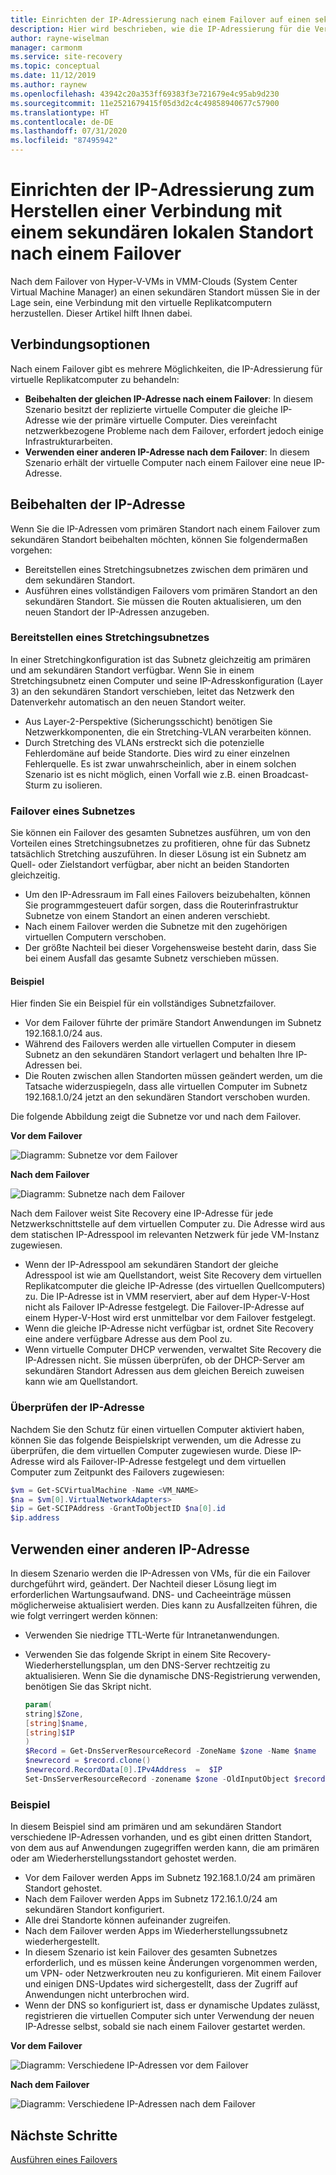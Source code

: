 ```yaml
---
title: Einrichten der IP-Adressierung nach einem Failover auf einen sekundären Standort mit Azure Site Recovery
description: Hier wird beschrieben, wie die IP-Adressierung für die Verbindung mit virtuellen Computern an einem sekundären lokalen Standort nach einer Notfallwiederherstellung und einem Failover mit Azure Site Recovery eingerichtet wird.
author: rayne-wiselman
manager: carmonm
ms.service: site-recovery
ms.topic: conceptual
ms.date: 11/12/2019
ms.author: raynew
ms.openlocfilehash: 43942c20a353ff69383f3e721679e4c95ab9d230
ms.sourcegitcommit: 11e2521679415f05d3d2c4c49858940677c57900
ms.translationtype: HT
ms.contentlocale: de-DE
ms.lasthandoff: 07/31/2020
ms.locfileid: "87495942"
---
```

# <a name="set-up-ip-addressing-to-connect-to-a-secondary-on-premises-site-after-failover"></a>Einrichten der IP-Adressierung zum Herstellen einer Verbindung mit einem sekundären lokalen Standort nach einem Failover

Nach dem Failover von Hyper-V-VMs in VMM-Clouds (System Center Virtual Machine Manager) an einen sekundären Standort müssen Sie in der Lage sein, eine Verbindung mit den virtuelle Replikatcomputern herzustellen. Dieser Artikel hilft Ihnen dabei. 

## <a name="connection-options"></a>Verbindungsoptionen

Nach einem Failover gibt es mehrere Möglichkeiten, die IP-Adressierung für virtuelle Replikatcomputer zu behandeln: 

- **Beibehalten der gleichen IP-Adresse nach einem Failover**: In diesem Szenario besitzt der replizierte virtuelle Computer die gleiche IP-Adresse wie der primäre virtuelle Computer. Dies vereinfacht netzwerkbezogene Probleme nach dem Failover, erfordert jedoch einige Infrastrukturarbeiten.
- **Verwenden einer anderen IP-Adresse nach dem Failover**: In diesem Szenario erhält der virtuelle Computer nach einem Failover eine neue IP-Adresse. 
 

## <a name="retain-the-ip-address"></a>Beibehalten der IP-Adresse

Wenn Sie die IP-Adressen vom primären Standort nach einem Failover zum sekundären Standort beibehalten möchten, können Sie folgendermaßen vorgehen:

- Bereitstellen eines Stretchingsubnetzes zwischen dem primären und dem sekundären Standort.
- Ausführen eines vollständigen Failovers vom primären Standort an den sekundären Standort. Sie müssen die Routen aktualisieren, um den neuen Standort der IP-Adressen anzugeben.


### <a name="deploy-a-stretched-subnet"></a>Bereitstellen eines Stretchingsubnetzes

In einer Stretchingkonfiguration ist das Subnetz gleichzeitig am primären und am sekundären Standort verfügbar. Wenn Sie in einem Stretchingsubnetz einen Computer und seine IP-Adresskonfiguration (Layer 3) an den sekundären Standort verschieben, leitet das Netzwerk den Datenverkehr automatisch an den neuen Standort weiter. 

- Aus Layer-2-Perspektive (Sicherungsschicht) benötigen Sie Netzwerkkomponenten, die ein Stretching-VLAN verarbeiten können.
- Durch Stretching des VLANs erstreckt sich die potenzielle Fehlerdomäne auf beide Standorte. Dies wird zu einer einzelnen Fehlerquelle. Es ist zwar unwahrscheinlich, aber in einem solchen Szenario ist es nicht möglich, einen Vorfall wie z.B. einen Broadcast-Sturm zu isolieren. 


### <a name="fail-over-a-subnet"></a>Failover eines Subnetzes

Sie können ein Failover des gesamten Subnetzes ausführen, um von den Vorteilen eines Stretchingsubnetzes zu profitieren, ohne für das Subnetz tatsächlich Stretching auszuführen. In dieser Lösung ist ein Subnetz am Quell- oder Zielstandort verfügbar, aber nicht an beiden Standorten gleichzeitig.

- Um den IP-Adressraum im Fall eines Failovers beizubehalten, können Sie programmgesteuert dafür sorgen, dass die Routerinfrastruktur Subnetze von einem Standort an einen anderen verschiebt.
- Nach einem Failover werden die Subnetze mit den zugehörigen virtuellen Computern verschoben.
- Der größte Nachteil bei dieser Vorgehensweise besteht darin, dass Sie bei einem Ausfall das gesamte Subnetz verschieben müssen.

#### <a name="example"></a>Beispiel

Hier finden Sie ein Beispiel für ein vollständiges Subnetzfailover. 

- Vor dem Failover führte der primäre Standort Anwendungen im Subnetz 192.168.1.0/24 aus.
- Während des Failovers werden alle virtuellen Computer in diesem Subnetz an den sekundären Standort verlagert und behalten Ihre IP-Adressen bei. 
- Die Routen zwischen allen Standorten müssen geändert werden, um die Tatsache widerzuspiegeln, dass alle virtuellen Computer im Subnetz 192.168.1.0/24 jetzt an den sekundären Standort verschoben wurden.

Die folgende Abbildung zeigt die Subnetze vor und nach dem Failover.


**Vor dem Failover**

![Diagramm: Subnetze vor dem Failover](./media/hyper-v-vmm-networking/network-design2.png)

**Nach dem Failover**

![Diagramm: Subnetze nach dem Failover](./media/hyper-v-vmm-networking/network-design3.png)

Nach dem Failover weist Site Recovery eine IP-Adresse für jede Netzwerkschnittstelle auf dem virtuellen Computer zu. Die Adresse wird aus dem statischen IP-Adresspool im relevanten Netzwerk für jede VM-Instanz zugewiesen.

- Wenn der IP-Adresspool am sekundären Standort der gleiche Adresspool ist wie am Quellstandort, weist Site Recovery dem virtuellen Replikatcomputer die gleiche IP-Adresse (des virtuellen Quellcomputers) zu. Die IP-Adresse ist in VMM reserviert, aber auf dem Hyper-V-Host nicht als Failover IP-Adresse festgelegt. Die Failover-IP-Adresse auf einem Hyper-V-Host wird erst unmittelbar vor dem Failover festgelegt.
- Wenn die gleiche IP-Adresse nicht verfügbar ist, ordnet Site Recovery eine andere verfügbare Adresse aus dem Pool zu.
- Wenn virtuelle Computer DHCP verwenden, verwaltet Site Recovery die IP-Adressen nicht. Sie müssen überprüfen, ob der DHCP-Server am sekundären Standort Adressen aus dem gleichen Bereich zuweisen kann wie am Quellstandort.

### <a name="validate-the-ip-address"></a>Überprüfen der IP-Adresse

Nachdem Sie den Schutz für einen virtuellen Computer aktiviert haben, können Sie das folgende Beispielskript verwenden, um die Adresse zu überprüfen, die dem virtuellen Computer zugewiesen wurde. Diese IP-Adresse wird als Failover-IP-Adresse festgelegt und dem virtuellen Computer zum Zeitpunkt des Failovers zugewiesen:

```powershell
$vm = Get-SCVirtualMachine -Name <VM_NAME>
$na = $vm[0].VirtualNetworkAdapters>
$ip = Get-SCIPAddress -GrantToObjectID $na[0].id
$ip.address
```

## <a name="use-a-different-ip-address"></a>Verwenden einer anderen IP-Adresse

In diesem Szenario werden die IP-Adressen von VMs, für die ein Failover durchgeführt wird, geändert. Der Nachteil dieser Lösung liegt im erforderlichen Wartungsaufwand.  DNS- und Cacheeinträge müssen möglicherweise aktualisiert werden. Dies kann zu Ausfallzeiten führen, die wie folgt verringert werden können:

- Verwenden Sie niedrige TTL-Werte für Intranetanwendungen.
- Verwenden Sie das folgende Skript in einem Site Recovery-Wiederherstellungsplan, um den DNS-Server rechtzeitig zu aktualisieren. Wenn Sie die dynamische DNS-Registrierung verwenden, benötigen Sie das Skript nicht.

    ```powershell
    param(
    string]$Zone,
    [string]$name,
    [string]$IP
    )
    $Record = Get-DnsServerResourceRecord -ZoneName $zone -Name $name
    $newrecord = $record.clone()
    $newrecord.RecordData[0].IPv4Address  =  $IP
    Set-DnsServerResourceRecord -zonename $zone -OldInputObject $record -NewInputObject $Newrecord
    ```
    
### <a name="example"></a>Beispiel 

In diesem Beispiel sind am primären und am sekundären Standort verschiedene IP-Adressen vorhanden, und es gibt einen dritten Standort, von dem aus auf Anwendungen zugegriffen werden kann, die am primären oder am Wiederherstellungsstandort gehostet werden.

- Vor dem Failover werden Apps im Subnetz 192.168.1.0/24 am primären Standort gehostet.
- Nach dem Failover werden Apps im Subnetz 172.16.1.0/24 am sekundären Standort konfiguriert.
- Alle drei Standorte können aufeinander zugreifen.
- Nach dem Failover werden Apps im Wiederherstellungssubnetz wiederhergestellt.
- In diesem Szenario ist kein Failover des gesamten Subnetzes erforderlich, und es müssen keine Änderungen vorgenommen werden, um VPN- oder Netzwerkrouten neu zu konfigurieren. Mit einem Failover und einigen DNS-Updates wird sichergestellt, dass der Zugriff auf Anwendungen nicht unterbrochen wird.
- Wenn der DNS so konfiguriert ist, dass er dynamische Updates zulässt, registrieren die virtuellen Computer sich unter Verwendung der neuen IP-Adresse selbst, sobald sie nach einem Failover gestartet werden.

**Vor dem Failover**

![Diagramm: Verschiedene IP-Adressen vor dem Failover](./media/hyper-v-vmm-networking/network-design10.png)

**Nach dem Failover**

![Diagramm: Verschiedene IP-Adressen nach dem Failover](./media/hyper-v-vmm-networking/network-design11.png)


## <a name="next-steps"></a>Nächste Schritte

[Ausführen eines Failovers](hyper-v-vmm-failover-failback.md)

